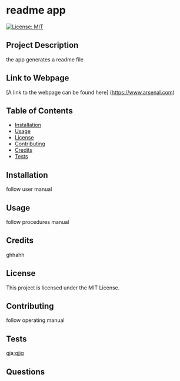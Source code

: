 # **readme app** 
[![License: MIT](https://img.shields.io/badge/License-MIT-yellow.svg)](https://opensource.org/licenses/MIT)
## Project Description
the app generates a readme file
## Link to Webpage
[A link to the webpage can be found here] (https://www.arsenal.com)
## Table of Contents
- [Installation](#installation)
- [Usage](#usage)
- [License](#license)
- [Contributing](#contributing)
- [Credits](#credits)
- [Tests](#tests)

## Installation 
follow user manual
## Usage
follow procedures manual
## Credits
ghhahh
## License
This project is licensed under the MIT License.
## Contributing
follow operating manual
## Tests
gja;gjjg
## Questions